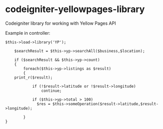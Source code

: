 codeigniter-yellowpages-library
===============================

Codeigniter library for working with Yellow Pages API


Example in controller:

    $this->load->library('YP');
  	
		$searchResult = $this->yp->searchAll($business,$location);

		if ($searchResult && $this->yp->count)
		{
			foreach($this->yp->listings as $result)
			{
        print_r($result);
      
				if (!$result->latitude or !$result->longitude)
					continue;
				
				if ($this->yp->total > 100)
				  $res = $this->someOperation($result->latitude,$result->longitude);
				
			}
    }